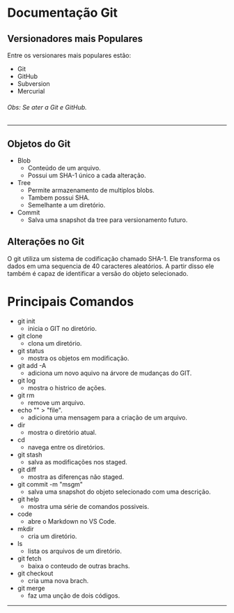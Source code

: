 # Documentação Git
## Versionadores mais Populares
Entre os versionares mais populares estão:
* Git
* GitHub
* Subversion
* Mercurial

###### Obs: Se ater a Git e GitHub. 
***
## Objetos do Git
* Blob
  * Conteúdo de um arquivo.
  * Possui um SHA-1 único a cada alteração.
* Tree
  * Permite armazenamento de multiplos blobs.
  * Tambem possui SHA.
  * Semelhante a um diretório.
* Commit
  * Salva uma snapshot da tree para versionamento futuro.

## Alterações no Git
O git utiliza um sistema de codificação chamado SHA-1.
Ele transforma os dados em uma sequencia de 40 caracteres aleatórios.
A partir disso ele também é capaz de identificar a versão do objeto selecionado.

# Principais Comandos
* git init
  * inicia o GIT no diretório.
* git clone
  * clona um diretório.
* git status
  * mostra os objetos em modificação.
* git add -A
  * adiciona um novo aquivo na árvore de mudanças do GIT.
* git log
  * mostra o histrico de ações.
* git rm
  * remove um arquivo.
* echo "" > "file".
  * adiciona uma mensagem para a criação de um arquivo.
* dir
  * mostra o diretório atual.
* cd
  * navega entre os diretórios.
* git stash
  * salva as modificações nos staged.
* git diff
  * mostra as diferenças não staged.
* git commit -m "msgm"
  * salva uma snapshot do objeto selecionado com uma descrição.
* git help
  * mostra uma série de comandos possiveis.
*  code
   * abre o Markdown no VS Code.
* mkdir
  * cria um diretório.
* ls
  * lista os arquivos de um diretório.
* git fetch
  * baixa o conteudo de outras brachs.
* git checkout
  * cria uma nova brach.
* git merge
  * faz uma unção de dois códigos.
***